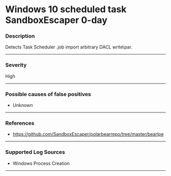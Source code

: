# Windows 10 scheduled task SandboxEscaper 0-day
### Description

Detects Task Scheduler .job import arbitrary DACL write\par.

-------------------
### Severity

High

-------------------
<!---
### Detailed Information

- Why is this alert triggered?
- What are the typical causes that generate this alert? (e.g. port scans, unusual file access activity, etc...)
- Which corroborating information should be looked up?
- Any supporting queries to get more information?
- Any supporting visualizations to get more information?

-------------------
--->
### Possible causes of false positives

- Unknown

-------------------
### References

- https://github.com/SandboxEscaper/polarbearrepo/tree/master/bearlpe

-------------------
### Supported Log Sources

- Windows Process Creation

-------------------
